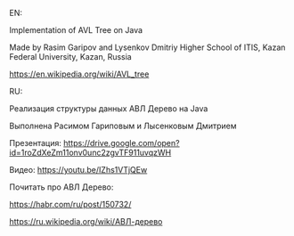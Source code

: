 EN:

Implementation of AVL Tree on Java

Made by Rasim Garipov and Lysenkov Dmitriy
Higher School of ITIS, Kazan Federal University, Kazan, Russia

https://en.wikipedia.org/wiki/AVL_tree



RU:

Реализация структуры данных АВЛ Дерево на Java

Выполнена Расимом Гариповым и Лысенковым Дмитрием

Презентация:
https://drive.google.com/open?id=1roZdXeZm11onv0unc2zgvTF911uvqzWH

Видео:
https://youtu.be/IZhs1VTjQEw

Почитать про АВЛ Дерево:

https://habr.com/ru/post/150732/

https://ru.wikipedia.org/wiki/АВЛ-дерево
